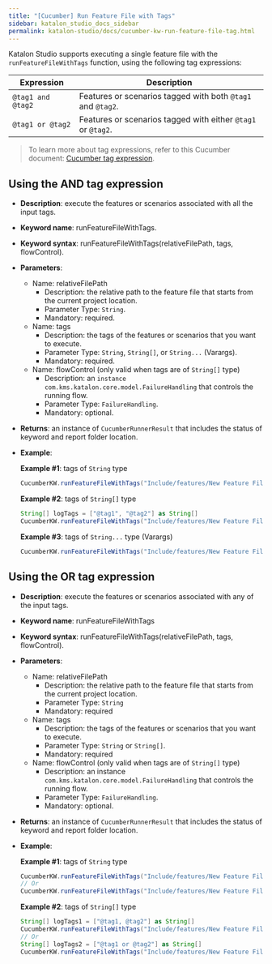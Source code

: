 ```yaml
---
title: "[Cucumber] Run Feature File with Tags"
sidebar: katalon_studio_docs_sidebar
permalink: katalon-studio/docs/cucumber-kw-run-feature-file-tag.html
---
```


Katalon Studio supports executing a single feature file with the `runFeatureFileWithTags` function, using the following tag expressions:

<table>
  <thead>
    <tr>
      <th><b>Expression</b></th>
      <th><b>Description</b></th>
    </tr>
  </thead>
  <tbody>
    <tr>
      <td>
        <code>@tag1 and @tag2</code>
      </td>
      <td>Features or scenarios tagged with both <code>@tag1</code> and <code>@tag2</code>.</td>
    </tr>
    <tr>
      <td>
        <code>@tag1 or @tag2</code>
      </td>
      <td>Features or scenarios tagged with either <code>@tag1</code> or <code>@tag2</code>.</td>
    </tr>
  </tbody>
</table>

> To learn more about tag expressions, refer to this Cucumber document: [Cucumber tag expression](https://cucumber.io/docs/cucumber/api/#tag-expressions).

## Using the AND tag expression

* **Description**: execute the features or scenarios associated with all the input tags.
* **Keyword name**: runFeatureFileWithTags.
* **Keyword syntax**: runFeatureFileWithTags(relativeFilePath, tags, flowControl).
* **Parameters**:
  * Name: relativeFilePath
    * Description: the relative path to the feature file that starts from the current project location.
    * Parameter Type: `String`.
    * Mandatory: required.
  * Name: tags
    * Description: the tags of the features or scenarios that you want to execute.
    * Parameter Type: `String`, `String[]`, or `String...` (Varargs).
    * Mandatory: required.
  * Name: flowControl (only valid when tags are of `String[]` type)
    * Description: an `instance com.kms.katalon.core.model.FailureHandling` that controls the running flow.
    * Parameter Type: `FailureHandling`.
    * Mandatory: optional.
* **Returns**: an instance of `CucumberRunnerResult` that includes the status of keyword and report folder location.
* **Example**:

  **Example #1**: tags of `String` type
  ```groovy
  CucumberKW.runFeatureFileWithTags("Include/features/New Feature File.feature", "@tag1 and @tag2")
  ```

  **Example #2**: tags of `String[]` type
  ```groovy
  String[] logTags = ["@tag1", "@tag2"] as String[]
  CucumberKW.runFeatureFileWithTags("Include/features/New Feature File.feature", logTags, FailureHandling.STOP_ON_FAILURE)
  ```

  **Example #3**: tags of `String...` type (Varargs)
  ```groovy
  CucumberKW.runFeatureFileWithTags("Include/features/New Feature File.feature", "@tag1", "@tag2")
  ```
## Using the OR tag expression

* **Description**: execute the features or scenarios associated with any of the input tags.
* **Keyword name**: runFeatureFileWithTags
* **Keyword syntax**: runFeatureFileWithTags(relativeFilePath, tags, flowControl).
* **Parameters**:
  * Name: relativeFilePath
    * Description: the relative path to the feature file that starts from the current project location.
    * Parameter Type: `String`
    * Mandatory: required
  * Name: tags
    * Description: the tags of the features or scenarios that you want to execute.
    * Parameter Type: `String` or `String[]`.
    * Mandatory: required
  * Name: flowControl (only valid when tags are of `String[]` type)
    * Description: an instance `com.kms.katalon.core.model.FailureHandling` that controls the running flow.
    * Parameter Type: `FailureHandling`.
    * Mandatory: optional.
* **Returns**: an instance of `CucumberRunnerResult` that includes the status of keyword and report folder location.
* **Example**:

  **Example #1**: tags of `String` type
  ```groovy
  CucumberKW.runFeatureFileWithTags("Include/features/New Feature File.feature", "@tag1 or @tag2")
  // Or
  CucumberKW.runFeatureFileWithTags("Include/features/New Feature File.feature", "@tag1, @tag2")
  ```

  **Example #2**: tags of `String[]` type
  ```groovy
  String[] logTags1 = ["@tag1, @tag2"] as String[]
  CucumberKW.runFeatureFileWithTags("Include/features/New Feature File.feature", logTags1, FailureHandling.STOP_ON_FAILURE)
  // Or 
  String[] logTags2 = ["@tag1 or @tag2"] as String[]
  CucumberKW.runFeatureFileWithTags("Include/features/New Feature File.feature", logTags2, FailureHandling.STOP_ON_FAILURE)
  ```